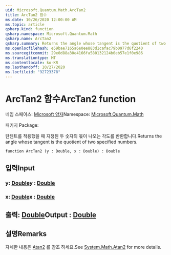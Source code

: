 ```yaml
---
uid: Microsoft.Quantum.Math.ArcTan2
title: ArcTan2 함수
ms.date: 10/26/2020 12:00:00 AM
ms.topic: article
qsharp.kind: function
qsharp.namespace: Microsoft.Quantum.Math
qsharp.name: ArcTan2
qsharp.summary: Returns the angle whose tangent is the quotient of two specified numbers.
ms.openlocfilehash: e59bae7165a6e0ee883d1cafac79b0977d6f2240
ms.sourcegitcommit: 29e0d88a30e4166fa580132124b0eb57e1f0e986
ms.translationtype: MT
ms.contentlocale: ko-KR
ms.lasthandoff: 10/27/2020
ms.locfileid: "92723378"
---
```

# <a name="arctan2-function"></a><span data-ttu-id="f4e06-102">ArcTan2 함수</span><span class="sxs-lookup"><span data-stu-id="f4e06-102">ArcTan2 function</span></span>

<span data-ttu-id="f4e06-103">네임 스페이스: [Microsoft 양자](xref:Microsoft.Quantum.Math)</span><span class="sxs-lookup"><span data-stu-id="f4e06-103">Namespace: [Microsoft.Quantum.Math](xref:Microsoft.Quantum.Math)</span></span>

<span data-ttu-id="f4e06-104">패키지 [](https://nuget.org/packages/)</span><span class="sxs-lookup"><span data-stu-id="f4e06-104">Package: [](https://nuget.org/packages/)</span></span>


<span data-ttu-id="f4e06-105">탄젠트를 적용했을 때 지정된 두 숫자의 몫이 나오는 각도를 반환합니다.</span><span class="sxs-lookup"><span data-stu-id="f4e06-105">Returns the angle whose tangent is the quotient of two specified numbers.</span></span>

```qsharp
function ArcTan2 (y : Double, x : Double) : Double
```


## <a name="input"></a><span data-ttu-id="f4e06-106">입력</span><span class="sxs-lookup"><span data-stu-id="f4e06-106">Input</span></span>

### <a name="y--double"></a><span data-ttu-id="f4e06-107">y: [Double](xref:microsoft.quantum.lang-ref.double)</span><span class="sxs-lookup"><span data-stu-id="f4e06-107">y : [Double](xref:microsoft.quantum.lang-ref.double)</span></span>




### <a name="x--double"></a><span data-ttu-id="f4e06-108">x: [Double](xref:microsoft.quantum.lang-ref.double)</span><span class="sxs-lookup"><span data-stu-id="f4e06-108">x : [Double](xref:microsoft.quantum.lang-ref.double)</span></span>





## <a name="output--double"></a><span data-ttu-id="f4e06-109">출력: [Double](xref:microsoft.quantum.lang-ref.double)</span><span class="sxs-lookup"><span data-stu-id="f4e06-109">Output : [Double](xref:microsoft.quantum.lang-ref.double)</span></span>



## <a name="remarks"></a><span data-ttu-id="f4e06-110">설명</span><span class="sxs-lookup"><span data-stu-id="f4e06-110">Remarks</span></span>

<span data-ttu-id="f4e06-111">자세한 내용은 [Atan2](https://docs.microsoft.com/dotnet/api/system.math.atan2) 를 참조 하세요.</span><span class="sxs-lookup"><span data-stu-id="f4e06-111">See [System.Math.Atan2](https://docs.microsoft.com/dotnet/api/system.math.atan2) for more details.</span></span>